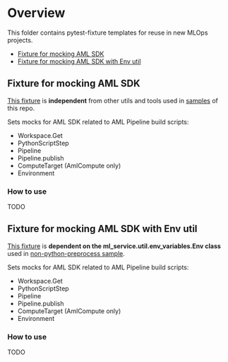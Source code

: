 # Overview

This folder contains pytest-fixture templates for reuse in new MLOps projects.

* [Fixture for mocking AML SDK](##Fixture-for-mocking-AML-SDK)
* [Fixture for mocking AML SDK with Env util](##Fixture-for-mocking-AML-SDK-with-Env-util)

## Fixture for mocking AML SDK

[This fixture](./test_aml_mock_fixtures_default.py) is **independent** from other utils and tools used in
[samples](/samples) of this repo.

Sets mocks for AML SDK related to AML Pipeline build scripts:

* Workspace.Get
* PythonScriptStep
* Pipeline
* Pipeline.publish
* ComputeTarget (AmlCompute only)
* Environment

### How to use

TODO

## Fixture for mocking AML SDK with Env util

[This fixture](./test_aml_mock_fixtures_env.py) is **dependent on the ml_service.util.env_variables.Env class**
used in [non-python-preprocess sample](/samples/non-python-preprocess/ml_service/util/env_variables.py).

Sets mocks for AML SDK related to AML Pipeline build scripts:

* Workspace.Get
* PythonScriptStep
* Pipeline
* Pipeline.publish
* ComputeTarget (AmlCompute only)
* Environment

### How to use

TODO
